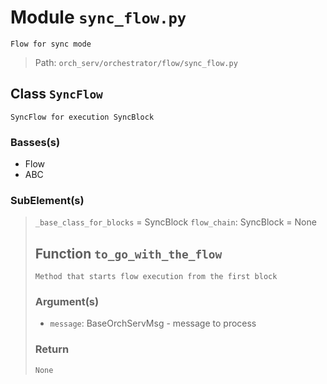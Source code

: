 # Module `sync_flow.py`
```text
Flow for sync mode
```

> Path: `orch_serv/orchestrator/flow/sync_flow.py`
## Class `SyncFlow`
```text
SyncFlow for execution SyncBlock
```

### Basses(s)
+ Flow
+ ABC
### SubElement(s)
 > `_base_class_for_blocks` = SyncBlock
 > `flow_chain`: SyncBlock = None
 > ## Function  `to_go_with_the_flow`
 > ```text
 > Method that starts flow execution from the first block
 > ```
 > 
 > ### Argument(s)
 > + `message`: BaseOrchServMsg - message to process
 > ### Return
 > ```text
 > None
 > ```
 > 